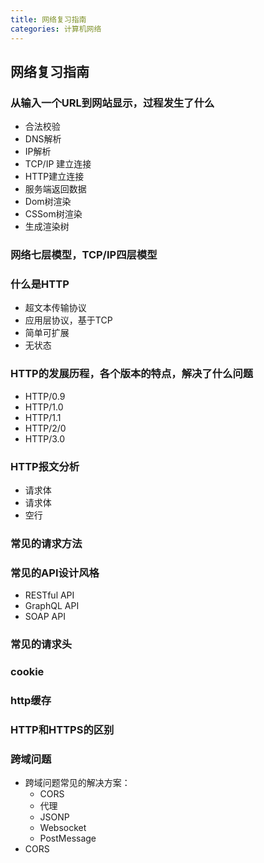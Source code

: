 ```yaml
---
title: 网络复习指南
categories: 计算机网络
---
```


## 网络复习指南

### 从输入一个URL到网站显示，过程发生了什么

- 合法校验
- DNS解析
- IP解析
- TCP/IP 建立连接
- HTTP建立连接
- 服务端返回数据
- Dom树渲染
- CSSom树渲染
- 生成渲染树

### 网络七层模型，TCP/IP四层模型

### 什么是HTTP

- 超文本传输协议
- 应用层协议，基于TCP
- 简单可扩展
- 无状态

### HTTP的发展历程，各个版本的特点，解决了什么问题

- HTTP/0.9
- HTTP/1.0
- HTTP/1.1
- HTTP/2/0
- HTTP/3.0

### HTTP报文分析

- 请求体
- 请求体
- 空行

### 常见的请求方法

### 常见的API设计风格

- RESTful API
- GraphQL API
- SOAP API

### 常见的请求头

### cookie

### http缓存

### HTTP和HTTPS的区别

### 跨域问题

- 跨域问题常见的解决方案：
  - CORS
  - 代理
  - JSONP
  - Websocket
  - PostMessage
- CORS

​	







